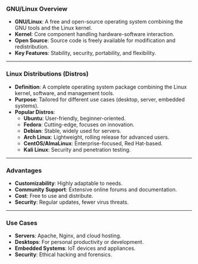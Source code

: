 ### **GNU/Linux Overview**

- **GNU/Linux**: A free and open-source operating system combining the GNU tools and the Linux kernel.
- **Kernel**: Core component handling hardware-software interaction.
- **Open Source**: Source code is freely available for modification and redistribution.
- **Key Features**: Stability, security, portability, and flexibility.

---

### **Linux Distributions (Distros)**

- **Definition**: A complete operating system package combining the Linux kernel, software, and management tools.
- **Purpose**: Tailored for different use cases (desktop, server, embedded systems).
- **Popular Distros**:
    - **Ubuntu**: User-friendly, beginner-oriented.
    - **Fedora**: Cutting-edge, focuses on innovation.
    - **Debian**: Stable, widely used for servers.
    - **Arch Linux**: Lightweight, rolling release for advanced users.
    - **CentOS/AlmaLinux**: Enterprise-focused, Red Hat-based.
    - **Kali Linux**: Security and penetration testing.

---

### **Advantages**

- **Customizability**: Highly adaptable to needs.
- **Community Support**: Extensive online forums and documentation.
- **Cost**: Free to use and distribute.
- **Security**: Regular updates, fewer virus threats.

---

### **Use Cases**

- **Servers**: Apache, Nginx, and cloud hosting.
- **Desktops**: For personal productivity or development.
- **Embedded Systems**: IoT devices and appliances.
- **Security**: Ethical hacking and forensics.

